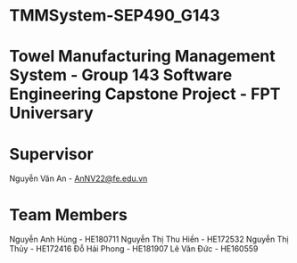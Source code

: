 # TMMSystem-SEP490_G143
# Towel Manufacturing Management System - Group 143 Software Engineering Capstone Project - FPT Universary
# Supervisor
Nguyễn Văn An - AnNV22@fe.edu.vn
# Team Members
Nguyễn Anh Hùng - HE180711
Nguyễn Thị Thu Hiền - HE172532
Nguyễn Thị Thủy - HE172416
Đỗ Hải Phong - HE181907
Lê Văn Đức - HE160559
